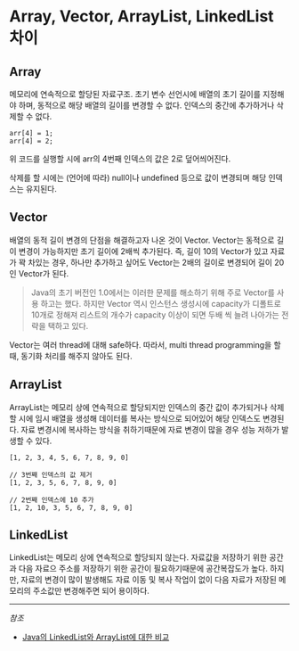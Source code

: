 # Array, Vector, ArrayList, LinkedList 차이
## Array
메모리에 연속적으로 할당된 자료구조.
초기 변수 선언시에 배열의 초기 길이를 지정해야 하며, 동적으로 해당 배열의 길이를 변경할 수 없다.
인덱스의 중간에 추가하거나 삭제할 수 없다.
```
arr[4] = 1;
arr[4] = 2;
```
위 코드를 실행할 시에 arr의 4번째 인덱스의 값은 2로 덮어씌어진다.

삭제를 할 시에는 (언어에 따라) null이나 undefined 등으로 값이 변경되며 해당 인덱스는 유지된다.

## Vector
배열의 동적 길이 변경의 단점을 해결하고자 나온 것이 Vector.
Vector는 동적으로 길이 변경이 가능하지만 초기 길이에 2배씩 추가된다.
즉, 길이 10의 Vector가 있고 자료가 꽉 차있는 경우, 하나만 추가하고 싶어도 Vector는 2배의 길이로 변경되어 길이 20인 Vector가 된다.
> Java의 초기 버전인 1.0에서는 이러한 문제를 해소하기 위해 주로 Vector를 사용 하고는 했다. 하지만 Vector 역시 인스턴스 생성시에 capacity가 디폴트로 10개로 정해져 리스트의 개수가 capacity 이상이 되면 두배 씩 늘려 나아가는 전략을 택하고 있다.

Vector는 여러 thread에 대해 safe하다. 따라서, multi thread programming을 할 때, 동기화 처리를 해주지 않아도 된다.

## ArrayList
ArrayList는 메모리 상에 연속적으로 할당되지만 인덱스의 중간 값이 추가되거나 삭제할 시에 임시 배열을 생성해 데이터를 복사는 방식으로 되어있어 해당 인덱스도 변경된다.
자료 변경시에 복사하는 방식을 취하기때문에 자료 변경이 많을 경우 성능 저하가 발생할 수 있다.
```
[1, 2, 3, 4, 5, 6, 7, 8, 9, 0]

// 3번째 인덱스의 값 제거
[1, 2, 3, 5, 6, 7, 8, 9, 0]

// 2번째 인덱스에 10 추가
[1, 2, 10, 3, 5, 6, 7, 8, 9, 0]
```

## LinkedList
LinkedList는 메모리 상에 연속적으로 할당되지 않는다. 자료값을 저장하기 위한 공간과 다음 자료으 주소를 저장하기 위한 공간이 필요하기때문에 공간복잡도가 높다.
하지만, 자료의 변경이 많이 발생해도 자료 이동 및 복사 작업이 없이 다음 자료가 저장된 메모리의 주소값만 변경해주면 되어 용이하다.

---


*참조*
- [Java의 LinkedList와 ArrayList에 대한 비교](ttps://www.holaxprogramming.com/2014/02/12/java-list-interface/)
